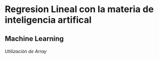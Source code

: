 # Regresion Lineal con la materia de inteligencia artifical
## Machine Learning
###### Utilización de Array
